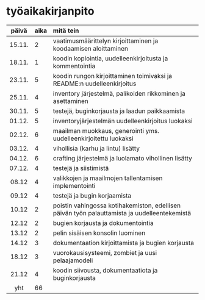 # työaikakirjanpito

| päivä | aika | mitä tein  |
| :----:|:-----| :-----|
| 15.11.| 2    | vaatimusmäärittelyn kirjoittaminen ja koodaamisen aloittaminen |
| 18.11.| 1    | koodin kopiointia, uudelleenkirjoitusta ja kommentointia |
| 23.11.| 5    | koodin rungon kirjoittaminen toimivaksi ja README:n uudelleenkirjoitus |
| 25.11.| 4    | inventory järjestelmä, palikoiden rikkominen ja asettaminen |
| 30.11.| 5    | testejä, buginkorjausta ja laadun paikkaamista |
| 01.12.| 5    | inventoryjärjestelmän uudelleenkirjoitus luokaksi |
| 02.12.| 6    | maailman muokkaus, generointi yms. uudelleenkirjoitettu luokaksi |
| 03.12.| 4    | vihollisia (karhu ja lintu) lisätty |
| 04.12.| 6    | crafting järjestelmä ja luolamato vihollinen lisätty |
| 07.12.| 4    | testejä ja siistimistä
| 08.12 | 4    | valikkojen ja maailmojen tallentamisen implementointi |
| 09.12 | 4    | testejä ja bugin korjaamista |
| 10.12 | 2    | poistin vahingossa kotihakemiston, edellisen päivän työn palauttamista ja uudelleentekemistä |
| 12.12 | 2    | bugien korjausta ja dokumentointia |
| 13.12 | 2    | pelin sisäisen konsolin luominen |
| 14.12 | 3    | dokumentaation kirjoittamista ja bugien korjausta |
| 18.12 | 3    | vuorokausisysteemi, zombiet ja uusi pelaajamodeli |
| 21.12 | 4    | koodin siivousta, dokumentaatiota ja buginkorjausta |
| yht   | 66   | |
